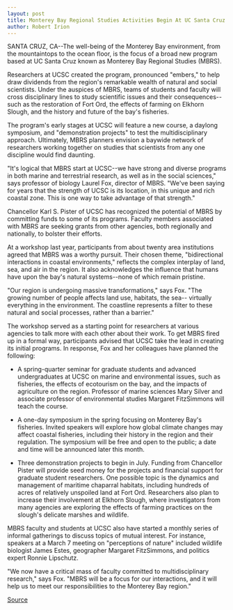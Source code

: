 ```yaml
---
layout: post
title: Monterey Bay Regional Studies Activities Begin At UC Santa Cruz
author: Robert Irion
---
```


SANTA CRUZ, CA--The well-being of the Monterey Bay environment,  from the mountaintops to the ocean floor, is the focus of a broad  new program based at UC Santa Cruz known as Monterey Bay Regional  Studies (MBRS).

Researchers at UCSC created the program, pronounced  "embers," to help draw dividends from the region's remarkable  wealth of natural and social scientists. Under the auspices of MBRS,  teams of students and faculty will cross disciplinary lines to study  scientific issues and their consequences--such as the restoration of  Fort Ord, the effects of farming on Elkhorn Slough, and the history  and future of the bay's fisheries.

The program's early stages at UCSC will feature a new course,  a daylong symposium, and "demonstration projects" to test the  multidisciplinary approach. Ultimately, MBRS planners envision a  baywide network of researchers working together on studies that  scientists from any one discipline would find daunting.

"It's logical that MBRS start at UCSC--we have strong and  diverse programs in both marine and terrestrial research, as well as  in the social sciences," says professor of biology Laurel Fox,  director of MBRS. "We've been saying for years that the strength of  UCSC is its location, in this unique and rich coastal zone. This is one  way to take advantage of that strength."

Chancellor Karl S. Pister of UCSC has recognized the potential  of MBRS by committing funds to some of its programs. Faculty  members associated with MBRS are seeking grants from other  agencies, both regionally and nationally, to bolster their efforts.

At a workshop last year, participants from about twenty area  institutions agreed that MBRS was a worthy pursuit. Their chosen  theme, "bidirectional interactions in coastal environments," reflects  the complex interplay of land, sea, and air in the region. It also  acknowledges the influence that humans have upon the bay's natural  systems--none of which remain pristine.

"Our region is undergoing massive transformations," says Fox.  "The growing number of people affects land use, habitats, the sea-- virtually everything in the environment. The coastline represents a  filter to these natural and social processes, rather than a barrier."

The workshop served as a starting point for researchers at  various agencies to talk more with each other about their work. To  get MBRS fired up in a formal way, participants advised that UCSC  take the lead in creating its initial programs. In response, Fox and  her colleagues have planned the following:

* A spring-quarter seminar for graduate students and  advanced undergraduates at UCSC on marine and environmental  issues, such as fisheries, the effects of ecotourism on the bay, and  the impacts of agriculture on the region. Professor of marine  sciences Mary Silver and associate professor of environmental  studies Margaret FitzSimmons will teach the course.

* A one-day symposium in the spring focusing on Monterey  Bay's fisheries. Invited speakers will explore how global climate  changes may affect coastal fisheries, including their history in the  region and their regulation. The symposium will be free and open to  the public; a date and time will be announced later this month.

* Three demonstration projects to begin in July. Funding from  Chancellor Pister will provide seed money for the projects and  financial support for graduate student researchers. One possible  topic is the dynamics and management of maritime chaparral  habitats, including hundreds of acres of relatively unspoiled land at  Fort Ord. Researchers also plan to increase their involvement at  Elkhorn Slough, where investigators from many agencies are  exploring the effects of farming practices on the slough's delicate  marshes and wildlife.

MBRS faculty and students at UCSC also have started a monthly  series of informal gatherings to discuss topics of mutual interest.  For instance, speakers at a March 7 meeting on "perceptions of  nature" included wildlife biologist James Estes, geographer Margaret  FitzSimmons, and politics expert Ronnie Lipschutz.

"We now have a critical mass of faculty committed to  multidisciplinary research," says Fox. "MBRS will be a focus for our  interactions, and it will help us to meet our responsibilities to the  Monterey Bay region."

[Source](http://www1.ucsc.edu/news_events/press_releases/archive/94-95/03-95/031095-Monterey_Bay_Region.html "Permalink to 031095-Monterey_Bay_Region")
